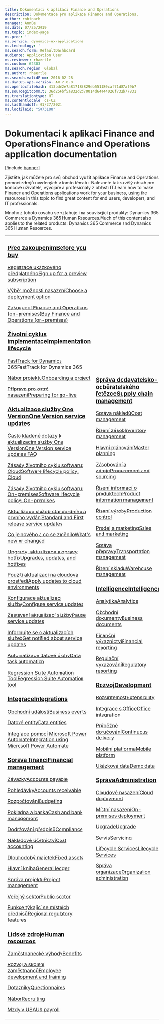 ```yaml
---
title: Dokumentaci k aplikaci Finance and Operations
description: Dokumentace pro aplikace Finance and Operations.
author: robinarh
manager: AnnBe
ms.date: 07/25/2019
ms.topic: index-page
ms.prod: ''
ms.service: dynamics-ax-applications
ms.technology: ''
ms.search.form: DefaultDashboard
audience: Application User
ms.reviewer: rhaertle
ms.custom: 62303
ms.search.region: Global
ms.author: rhaertle
ms.search.validFrom: 2016-02-28
ms.dyn365.ops.version: AX 7.0.0
ms.openlocfilehash: 413bdd2e7a817185829eb551380caf71d87af9b7
ms.sourcegitcommit: 36d256bf5a832d2d70014d64044026f732b77831
ms.translationtype: HT
ms.contentlocale: cs-CZ
ms.lasthandoff: 01/27/2021
ms.locfileid: "5073100"
---
```

# <a name="finance-and-operations-application-documentation"></a><span data-ttu-id="4d383-103">Dokumentaci k aplikaci Finance and Operations</span><span class="sxs-lookup"><span data-stu-id="4d383-103">Finance and Operations application documentation</span></span>

[!include [banner](includes/banner.md)]

<span data-ttu-id="4d383-104">Zjistěte, jak můžete pro svůj obchod využít aplikace Finance and Operations pomocí zdrojů uvedených v tomto tématu. Naleznete tak skvělý obsah pro koncové uživatele, vývojáře a profesionály z oblasti IT.</span><span class="sxs-lookup"><span data-stu-id="4d383-104">Learn how to make Finance and Operations applications work for your business, using the resources in this topic to find great content for end users, developers, and IT professionals.</span></span> 

<span data-ttu-id="4d383-105">Mnoho z tohoto obsahu se vztahuje i na související produkty: Dynamics 365 Commerce a Dynamics 365 Human Resources.</span><span class="sxs-lookup"><span data-stu-id="4d383-105">Much of this content also applies to the related products: Dynamics 365 Commerce and Dynamics 365 Human Resources.</span></span> 

<table>
<colgroup>
<col width="33%" />
<col width="33%" />
<col width="33%" />
</colgroup>
<tbody>
<tr class="odd">
<td>
<h3><span data-ttu-id="4d383-106"><a href="get-started/before-you-buy.md">Před zakoupením</a></span><span class="sxs-lookup"><span data-stu-id="4d383-106"><a href="get-started/before-you-buy.md">Before you buy</a></span></span></h3>
<p><span data-ttu-id="4d383-107"><a href="../dev-itpro/dev-tools/sign-up-preview-subscription.md">Registrace ukázkového předplatného</a></span><span class="sxs-lookup"><span data-stu-id="4d383-107"><a href="../dev-itpro/dev-tools/sign-up-preview-subscription.md">Sign up for a preview subscription</a></span></span></p>
 <p><span data-ttu-id="4d383-108"><a href="../dev-itpro/deployment/choose-deployment-type.md">Výběr možnosti nasazení</a></span><span class="sxs-lookup"><span data-stu-id="4d383-108"><a href="../dev-itpro/deployment/choose-deployment-type.md">Choose a deployment option</a></span></span></p>
 <p><span data-ttu-id="4d383-109"><a href="get-started/purchase-on-premises.md">Zakoupení Finance and Operations (on-premises)</a></span><span class="sxs-lookup"><span data-stu-id="4d383-109"><a href="get-started/purchase-on-premises.md">Buy Finance and Operations (on-premises)</a></span></span></p>

<h3><span data-ttu-id="4d383-110"><a href="imp-lifecycle/implementation-lifecycle.md">Životní cyklus implementace</a></span><span class="sxs-lookup"><span data-stu-id="4d383-110"><a href="imp-lifecycle/implementation-lifecycle.md">Implementation lifecycle</a></span></span></h3>
<p><span data-ttu-id="4d383-111"><a href="get-started/fasttrack-dynamics-365-overview.md">FastTrack for Dynamics 365</a></span><span class="sxs-lookup"><span data-stu-id="4d383-111"><a href="get-started/fasttrack-dynamics-365-overview.md">FastTrack for Dynamics 365</a></span></span></p>
<p><span data-ttu-id="4d383-112"><a href="imp-lifecycle/onboard.md">Nábor projektu</a></span><span class="sxs-lookup"><span data-stu-id="4d383-112"><a href="imp-lifecycle/onboard.md">Onboarding a project</a></span></span></p>
<p><span data-ttu-id="4d383-113"><a href="imp-lifecycle/prepare-go-live.md">Příprava pro ostré nasazení</a></span><span class="sxs-lookup"><span data-stu-id="4d383-113"><a href="imp-lifecycle/prepare-go-live.md">Preparing for go-live</a></span></span></p>

<h3><span data-ttu-id="4d383-114"><a href="../dev-itpro/lifecycle-services/oneversion-overview.md">Aktualizace služby One Version</a></span><span class="sxs-lookup"><span data-stu-id="4d383-114"><a href="../dev-itpro/lifecycle-services/oneversion-overview.md">One Version service updates</a></span></span></h3>
<p><span data-ttu-id="4d383-115"><a href="get-started/one-version.md">Často kladené dotazy k aktualizacím služby One Version</a></span><span class="sxs-lookup"><span data-stu-id="4d383-115"><a href="get-started/one-version.md">One Version service updates FAQ</a></span></span></p>
<p><span data-ttu-id="4d383-116"><a href="../dev-itpro/migration-upgrade/versions-update-policy.md">Zásady životního cyklu softwaru: Cloud</a></span><span class="sxs-lookup"><span data-stu-id="4d383-116"><a href="../dev-itpro/migration-upgrade/versions-update-policy.md">Software lifecycle policy: Cloud</a></span></span></p>
<p><span data-ttu-id="4d383-117"><a href="../dev-itpro/migration-upgrade/on-prem-version-update-policy.md">Zásady životního cyklu softwaru: On-premises</a></span><span class="sxs-lookup"><span data-stu-id="4d383-117"><a href="../dev-itpro/migration-upgrade/on-prem-version-update-policy.md">Software lifecycle policy: On-premises</a></span></span></p>
<p><span data-ttu-id="4d383-118"><a href="get-started/public-preview-releases.md">Aktualizace služeb standardního a prvního vydání</a></span><span class="sxs-lookup"><span data-stu-id="4d383-118"><a href="get-started/public-preview-releases.md">Standard and First release service updates</a></span></span></p>
<p><span data-ttu-id="4d383-119"><a href="get-started/whats-new-changed.md">Co je nového a co se změnilo</a></span><span class="sxs-lookup"><span data-stu-id="4d383-119"><a href="get-started/whats-new-changed.md">What's new or changed</a></span></span></p>
<p><span data-ttu-id="4d383-120"><a href="../dev-itpro/migration-upgrade/upgrade-home-page.md">Upgrady, aktualizace a opravy hotfix</a></span><span class="sxs-lookup"><span data-stu-id="4d383-120"><a href="../dev-itpro/migration-upgrade/upgrade-home-page.md">Upgrades, updates, and hotfixes</a></span></span></p>
<p><span data-ttu-id="4d383-121"><a href="../dev-itpro/deployment/apply-deployable-package-system.md">Použití aktualizací na cloudová prostředí</a></span><span class="sxs-lookup"><span data-stu-id="4d383-121"><a href="../dev-itpro/deployment/apply-deployable-package-system.md">Apply updates to cloud environments</a></span></span></p>
<p><span data-ttu-id="4d383-122"><a href="../dev-itpro/lifecycle-services/configure-service-updates.md">Konfigurace aktualizací služby</a></span><span class="sxs-lookup"><span data-stu-id="4d383-122"><a href="../dev-itpro/lifecycle-services/configure-service-updates.md">Configure service updates</a></span></span></p>
<p><span data-ttu-id="4d383-123"><a href="../dev-itpro/lifecycle-services/pause-service-updates.md">Zastavení aktualizací služby</a></span><span class="sxs-lookup"><span data-stu-id="4d383-123"><a href="../dev-itpro/lifecycle-services/pause-service-updates.md">Pause service updates</a></span></span></p>
<p><span data-ttu-id="4d383-124"><a href="../dev-itpro/lifecycle-services/notifications-service-updates.md">Informujte se o aktualizacích služeb</a></span><span class="sxs-lookup"><span data-stu-id="4d383-124"><a href="../dev-itpro/lifecycle-services/notifications-service-updates.md">Get notified about service updates</a></span></span></p>
<p><span data-ttu-id="4d383-125"><a href="../dev-itpro/data-entities/data-task-automation.md">Automatizace datové úlohy</a></span><span class="sxs-lookup"><span data-stu-id="4d383-125"><a href="../dev-itpro/data-entities/data-task-automation.md">Data task automation</a></span></span></p>
<p><span data-ttu-id="4d383-126"><a href="../dev-itpro/lifecycle-services/using-task-guides-and-bpm-to-create-user-acceptance-tests.md">Regression Suite Automation Tool</a></span><span class="sxs-lookup"><span data-stu-id="4d383-126"><a href="../dev-itpro/lifecycle-services/using-task-guides-and-bpm-to-create-user-acceptance-tests.md">Regression Suite Automation tool</a></span></span></p>

<h3><span data-ttu-id="4d383-127"><a href="../dev-itpro/data-entities/integration-overview.md">Integrace</a></span><span class="sxs-lookup"><span data-stu-id="4d383-127"><a href="../dev-itpro/data-entities/integration-overview.md">Integrations</a></span></span></h3>
<p><span data-ttu-id="4d383-128"><a href="../dev-itpro/business-events/home-page.md">Obchodní události</a></span><span class="sxs-lookup"><span data-stu-id="4d383-128"><a href="../dev-itpro/business-events/home-page.md">Business events</a></span></span></p>
<p><span data-ttu-id="4d383-129"><a href="../dev-itpro/data-entities/data-entities.md">Datové entity</a></span><span class="sxs-lookup"><span data-stu-id="4d383-129"><a href="../dev-itpro/data-entities/data-entities.md">Data entities</a></span></span></p>
<p><span data-ttu-id="4d383-130"><a href="../dev-itpro/data-entities/fin-ops-connector.md">Integrace pomocí Microsoft Power Automate</a></span><span class="sxs-lookup"><span data-stu-id="4d383-130"><a href="../dev-itpro/data-entities/fin-ops-connector.md">Integration using Microsoft Power Automate</a></span></span></p>

<h3><span data-ttu-id="4d383-131"><a href="../../finance/index.md">Správa financí</a></span><span class="sxs-lookup"><span data-stu-id="4d383-131"><a href="../../finance/index.md">Financial management</a></span></span></h3>
<p><span data-ttu-id="4d383-132"><a href="../../finance/accounts-payable/accounts-payable.md">Závazky</a></span><span class="sxs-lookup"><span data-stu-id="4d383-132"><a href="../../finance/accounts-payable/accounts-payable.md">Accounts payable</a></span></span></p>
<p><span data-ttu-id="4d383-133"><a href="../../finance/accounts-receivable/accounts-receivable.md">Pohledávky</a></span><span class="sxs-lookup"><span data-stu-id="4d383-133"><a href="../../finance/accounts-receivable/accounts-receivable.md">Accounts receivable</a></span></span></p>
<p><span data-ttu-id="4d383-134"><a href="../../finance/budgeting/budgeting-overview.md">Rozpočtování</a></span><span class="sxs-lookup"><span data-stu-id="4d383-134"><a href="../../finance/budgeting/budgeting-overview.md">Budgeting</a></span></span></p>
<p><span data-ttu-id="4d383-135"><a href="../../finance/cash-bank-management/cash-bank-management.md">Pokladna a banka</a></span><span class="sxs-lookup"><span data-stu-id="4d383-135"><a href="../../finance/cash-bank-management/cash-bank-management.md">Cash and bank management</a></span></span></p>
<p><span data-ttu-id="4d383-136"><a href="../../finance/general-ledger/audit-policy-rules.md">Dodržování předpisů</a></span><span class="sxs-lookup"><span data-stu-id="4d383-136"><a href="../../finance/general-ledger/audit-policy-rules.md">Compliance</a></span></span></p>
<p><span data-ttu-id="4d383-137"><a href="../../finance/cost-accounting/cost-accounting-home-page.md">Nákladové účetnictví</a></span><span class="sxs-lookup"><span data-stu-id="4d383-137"><a href="../../finance/cost-accounting/cost-accounting-home-page.md">Cost accounting</a></span></span></p>
<p><span data-ttu-id="4d383-138"><a href="../../finance/fixed-assets/fixed-assets.md">Dlouhodobý majetek</a></span><span class="sxs-lookup"><span data-stu-id="4d383-138"><a href="../../finance/fixed-assets/fixed-assets.md">Fixed assets</a></span></span></p>
<p><span data-ttu-id="4d383-139"><a href="../../finance/general-ledger/general-ledger.md">Hlavní kniha</a></span><span class="sxs-lookup"><span data-stu-id="4d383-139"><a href="../../finance/general-ledger/general-ledger.md">General ledger</a></span></span></p>
<p><span data-ttu-id="4d383-140"><a href="../../finance/project-management/overview-project-management-accounting.md">Správa projektu</a></span><span class="sxs-lookup"><span data-stu-id="4d383-140"><a href="../../finance/project-management/overview-project-management-accounting.md">Project management</a></span></span></p>
<p><span data-ttu-id="4d383-141"><a href="../../finance/public-sector/public-sector-functionality.md">Veřejný sektor</a></span><span class="sxs-lookup"><span data-stu-id="4d383-141"><a href="../../finance/public-sector/public-sector-functionality.md">Public sector</a></span></span></p>
<p><span data-ttu-id="4d383-142"><a href="../dev-itpro/lcs-solutions/country-region.md">Funkce týkající se místních předpisů</a></span><span class="sxs-lookup"><span data-stu-id="4d383-142"><a href="../dev-itpro/lcs-solutions/country-region.md">Regional regulatory features</a></span></span></p>

<h3><span data-ttu-id="4d383-143"><a href="hr/hr-landing-page.md">Lidské zdroje</a></span><span class="sxs-lookup"><span data-stu-id="4d383-143"><a href="hr/hr-landing-page.md">Human resources</a></span></span></h3>
<p><span data-ttu-id="4d383-144"><a href="../../human-resources/hr-benefits-manage-program.md">Zaměstnanecké výhody</a></span><span class="sxs-lookup"><span data-stu-id="4d383-144"><a href="../../human-resources/hr-benefits-manage-program.md">Benefits</a></span></span></p>
<p><span data-ttu-id="4d383-145"><a href="../../human-resources/hr-develop-performance-management-overview.md">Rozvoj a školení zaměstnanců</a></span><span class="sxs-lookup"><span data-stu-id="4d383-145"><a href="../../human-resources/hr-develop-performance-management-overview.md">Employee development and training</a></span></span></p>
<p><span data-ttu-id="4d383-146"><a href="../../human-resources/hr-learning-questionnaires.md">Dotazníky</a></span><span class="sxs-lookup"><span data-stu-id="4d383-146"><a href="../../human-resources/hr-learning-questionnaires.md">Questionnaires</a></span></span></p>
<p><span data-ttu-id="4d383-147"><a href="hr/manage-recruiting-process.md">Nábor</a></span><span class="sxs-lookup"><span data-stu-id="4d383-147"><a href="hr/manage-recruiting-process.md">Recruiting</a></span></span></p>
<p><span data-ttu-id="4d383-148"><a href="hr/localizations/noam-usa-payroll.md">Mzdy v USA</a></span><span class="sxs-lookup"><span data-stu-id="4d383-148"><a href="hr/localizations/noam-usa-payroll.md">US payroll</a></span></span></p>

</td>
<td>
<h3><span data-ttu-id="4d383-149"><a href="../../supply-chain/index.md">Správa dodavatelsko-odběratelského řetězce</a></span><span class="sxs-lookup"><span data-stu-id="4d383-149"><a href="../../supply-chain/index.md">Supply chain management</a></span></span></h3>
<p><span data-ttu-id="4d383-150"><a href="../../supply-chain/cost-management/costing-sheets.md">Správa nákladů</a></span><span class="sxs-lookup"><span data-stu-id="4d383-150"><a href="../../supply-chain/cost-management/costing-sheets.md">Cost management</a></span></span></p>
<p><span data-ttu-id="4d383-151"><a href="../../supply-chain/inventory/inventory-home-page.md">Řízení zásob</a></span><span class="sxs-lookup"><span data-stu-id="4d383-151"><a href="../../supply-chain/inventory/inventory-home-page.md">Inventory management</a></span></span></p>
<p><span data-ttu-id="4d383-152"><a href="../../supply-chain/master-planning/master-plans.md">Hlavní plánování</a></span><span class="sxs-lookup"><span data-stu-id="4d383-152"><a href="../../supply-chain/master-planning/master-plans.md">Master planning</a></span></span></p>
<p><span data-ttu-id="4d383-153"><a href="../../supply-chain/procurement/procurement-sourcing-overview.md">Zásobování a zdroje</a></span><span class="sxs-lookup"><span data-stu-id="4d383-153"><a href="../../supply-chain/procurement/procurement-sourcing-overview.md">Procurement and sourcing</a></span></span></p>
<p><span data-ttu-id="4d383-154"><a href="../../supply-chain/pim/product-information.md">Řízení informací o produktech</a></span><span class="sxs-lookup"><span data-stu-id="4d383-154"><a href="../../supply-chain/pim/product-information.md">Product information management</a></span></span></p>
<p><span data-ttu-id="4d383-155"><a href="../../supply-chain/production-control/production-process-overview.md">Řízení výroby</a></span><span class="sxs-lookup"><span data-stu-id="4d383-155"><a href="../../supply-chain/production-control/production-process-overview.md">Production control</a></span></span></p>
<p><span data-ttu-id="4d383-156"><a href="../../supply-chain/sales-marketing/overview-sales-marketing.md">Prodej a marketing</a></span><span class="sxs-lookup"><span data-stu-id="4d383-156"><a href="../../supply-chain/sales-marketing/overview-sales-marketing.md">Sales and marketing</a></span></span></p>
<p><span data-ttu-id="4d383-157"><a href="../../supply-chain/transportation/transportation-management-overview.md">Správa přepravy</a></span><span class="sxs-lookup"><span data-stu-id="4d383-157"><a href="../../supply-chain/transportation/transportation-management-overview.md">Transportation management</a></span></span></p>
<p><span data-ttu-id="4d383-158"><a href="../../supply-chain/warehousing/warehouse-configuration.md">Řízení skladu</a></span><span class="sxs-lookup"><span data-stu-id="4d383-158"><a href="../../supply-chain/warehousing/warehouse-configuration.md">Warehouse management</a></span></span></p>


<h3><span data-ttu-id="4d383-159"><a href="../dev-itpro/analytics/bi-reporting-home-page.md">Intelligence</a></span><span class="sxs-lookup"><span data-stu-id="4d383-159"><a href="../dev-itpro/analytics/bi-reporting-home-page.md">Intelligence</a></span></span></h3>
<p><span data-ttu-id="4d383-160"><a href="../dev-itpro/analytics/analytics.md">Analytika</a></span><span class="sxs-lookup"><span data-stu-id="4d383-160"><a href="../dev-itpro/analytics/analytics.md">Analytics</a></span></span></p>
 <p><span data-ttu-id="4d383-161"><a href="../dev-itpro/analytics/document-reporting-services.md">Obchodní dokumenty</a></span><span class="sxs-lookup"><span data-stu-id="4d383-161"><a href="../dev-itpro/analytics/document-reporting-services.md">Business documents</a></span></span></p>
<p><span data-ttu-id="4d383-162"><a href="../dev-itpro/analytics/financial-reporting-intro.md">Finanční výkaznictví</a></span><span class="sxs-lookup"><span data-stu-id="4d383-162"><a href="../dev-itpro/analytics/financial-reporting-intro.md">Financial reporting</a></span></span></p>
<p><span data-ttu-id="4d383-163"><a href="../dev-itpro/analytics/general-electronic-reporting.md">Regulační vykazování</a></span><span class="sxs-lookup"><span data-stu-id="4d383-163"><a href="../dev-itpro/analytics/general-electronic-reporting.md">Regulatory reporting</a></span></span></p>



<h3><span data-ttu-id="4d383-164"><a href="../dev-itpro/dev-tools/developer-home-page.md">Rozvoj</span><span class="sxs-lookup"><span data-stu-id="4d383-164"><a href="../dev-itpro/dev-tools/developer-home-page.md">Development</span></span></h3>
<p><span data-ttu-id="4d383-165"><a href="../dev-itpro/extensibility/extensibility-home-page.md">Rozšiřitelnost</a></span><span class="sxs-lookup"><span data-stu-id="4d383-165"><a href="../dev-itpro/extensibility/extensibility-home-page.md">Extensibility</a></span></span></p>
<p><span data-ttu-id="4d383-166"><a href="../dev-itpro/office-integration/office-integration.md">Integrace s Office</a></span><span class="sxs-lookup"><span data-stu-id="4d383-166"><a href="../dev-itpro/office-integration/office-integration.md">Office integration</a></span></span></p>
<p><span data-ttu-id="4d383-167"><a href="../dev-itpro/dev-tools/continuous-delivery-home-page.md">Průběžné doručování</a></span><span class="sxs-lookup"><span data-stu-id="4d383-167"><a href="../dev-itpro/dev-tools/continuous-delivery-home-page.md">Continuous delivery</a></span></span></p>
<p><span data-ttu-id="4d383-168"><a href="../dev-itpro/mobile-apps/platform/mobile-platform-home-page.md">Mobilní platforma</a></span><span class="sxs-lookup"><span data-stu-id="4d383-168"><a href="../dev-itpro/mobile-apps/platform/mobile-platform-home-page.md">Mobile platform</a></span></span></p>
<p><span data-ttu-id="4d383-169"><a href="get-started/demo-data.md">Ukázková data</a></span><span class="sxs-lookup"><span data-stu-id="4d383-169"><a href="get-started/demo-data.md">Demo data</a></span></span></p>

<h3><span data-ttu-id="4d383-170"><a href="../dev-itpro/sysadmin/system-administration-home-page.md">Správa</span><span class="sxs-lookup"><span data-stu-id="4d383-170"><a href="../dev-itpro/sysadmin/system-administration-home-page.md">Administration</span></span></h3>
<p><span data-ttu-id="4d383-171"><a href="../dev-itpro/deployment/cloud-deployment-overview.md">Cloudové nasazení</a></span><span class="sxs-lookup"><span data-stu-id="4d383-171"><a href="../dev-itpro/deployment/cloud-deployment-overview.md">Cloud deployment</a></span></span></p>
<p><span data-ttu-id="4d383-172"><a href="../dev-itpro/deployment/on-premises-deployment-landing-page.md">Místní nasazení</a></span><span class="sxs-lookup"><span data-stu-id="4d383-172"><a href="../dev-itpro/deployment/on-premises-deployment-landing-page.md">On-premises deployment</a></span></span></p>
<p><span data-ttu-id="4d383-173"><a href="../dev-itpro/migration-upgrade/upgrade-home-page.md">Upgrade</a></span><span class="sxs-lookup"><span data-stu-id="4d383-173"><a href="../dev-itpro/migration-upgrade/upgrade-home-page.md">Upgrade</a></span></span></p>
<p><span data-ttu-id="4d383-174"><a href="../dev-itpro/dev-tools/continuous-delivery-home-page.md#servicing">Servis</a></span><span class="sxs-lookup"><span data-stu-id="4d383-174"><a href="../dev-itpro/dev-tools/continuous-delivery-home-page.md#servicing">Servicing</a></span></span></p>
<p><span data-ttu-id="4d383-175"><a href="../dev-itpro/lifecycle-services/lcs.md">Lifecycle Services</a></span><span class="sxs-lookup"><span data-stu-id="4d383-175"><a href="../dev-itpro/lifecycle-services/lcs.md">Lifecycle Services</a></span></span></p>
<p><span data-ttu-id="4d383-176"><a href="organization-administration/organization-administration-home-page.md">Správa organizace</a></span><span class="sxs-lookup"><span data-stu-id="4d383-176"><a href="organization-administration/organization-administration-home-page.md">Organization administration</a></span></span></p>
</td>
<td>
<h3><span data-ttu-id="4d383-177">Související produkty</span><span class="sxs-lookup"><span data-stu-id="4d383-177">Related products</span></span></h3>
<h4><span data-ttu-id="4d383-178"><a href="../../retail/index.md">Dynamics 365 Commerce</a></span><span class="sxs-lookup"><span data-stu-id="4d383-178"><a href="../../retail/index.md">Dynamics 365 Commerce</a></span></span></h4>
<p><span data-ttu-id="4d383-179"><a href="../../retail/call-center-functionality.md">Kontaktní středisko</span><span class="sxs-lookup"><span data-stu-id="4d383-179"><a href="../../retail/call-center-functionality.md">Call center</span></span></p>
<p><span data-ttu-id="4d383-180"><a href="../../retail/define-maintain-retail-channels.md">Nastavení a správa kanálů</span><span class="sxs-lookup"><span data-stu-id="4d383-180"><a href="../../retail/define-maintain-retail-channels.md">Channel setup and management</span></span></p>
<p><span data-ttu-id="4d383-181"><a href="../../retail/retail-peripherals-overview.md">MPOS a Cloud POS</span><span class="sxs-lookup"><span data-stu-id="4d383-181"><a href="../../retail/retail-peripherals-overview.md">MPOS and Cloud POS</span></span></p>
<p><span data-ttu-id="4d383-182"><a href="../../retail/dev-itpro/dev-retail-home-page.md">Commerce – vývojář a správa</span><span class="sxs-lookup"><span data-stu-id="4d383-182"><a href="../../retail/dev-itpro/dev-retail-home-page.md">Commerce developer and administration</span></span></p>

<h4><span data-ttu-id="4d383-183"><a href="../../human-resources/hr-welcome.md">Dynamics 365 Human Resources</a></span><span class="sxs-lookup"><span data-stu-id="4d383-183"><a href="../../human-resources/hr-welcome.md">Dynamics 365 Human Resources</a></span></span></h4>
<p><span data-ttu-id="4d383-184"><a href="../../human-resources/hr-admin-overview.md">Průvodce správce</a></span><span class="sxs-lookup"><span data-stu-id="4d383-184"><a href="../../human-resources/hr-admin-overview.md">Administrator Guide</a></span></span></p>
<p><span data-ttu-id="4d383-185"><a href="../../human-resources/hr-developer-overview.md">Průvodce vývojáře</a></span><span class="sxs-lookup"><span data-stu-id="4d383-185"><a href="../../human-resources/hr-developer-overview.md">Developer Guide</a></span></span></p>
<p><span data-ttu-id="4d383-186"><a href="../../human-resources/hr-hrpro-overview.md">Uživatelská příručka</a></span><span class="sxs-lookup"><span data-stu-id="4d383-186"><a href="../../human-resources/hr-hrpro-overview.md">User Guide</a></span></span></p>


</td>
</tr>

</tbody>
</table>
